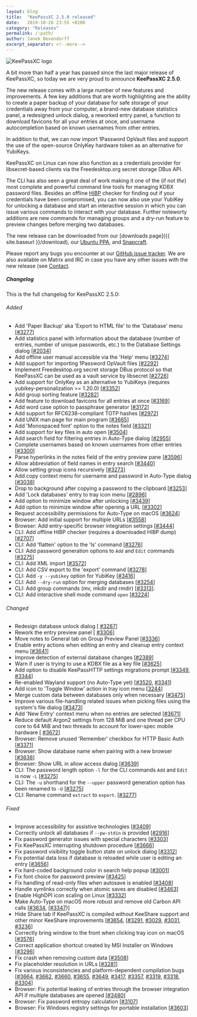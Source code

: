 ```yaml
---
layout: blog
title:  "KeePassXC 2.5.0 released"
date:   2019-10-26 23:55 +0200
category: "Releases"
permalink: /:path/
author: Janek Bevendorff
excerpt_separator: <!--more-->
---
```


<div class="blog-teaser-img">
<img src="{{ site.baseurl }}/logo.png" alt="KeePassXC logo">
</div>

A bit more than half a year has passed since the last major release of KeePassXC, so today we
are very proud to announce **KeePassXC 2.5.0**.

The new release comes with a large number of new features and improvements. A few key additions
that are worth highlighting are the ability to create a paper backup of your database for safe
storage of your credentials away from your computer, a brand-new database statistics panel, a redesigned
unlock dialog, a reworked entry panel, a function to download favicons for all your entries at once,
and username autocompletion based on known usernames from other entries.

<!--more-->

In addition to that, we can now import 1Password OpVault files and support the use
of the open-source OnlyKey hardware token as an alternative for YubiKeys.

KeePassXC on Linux can now also function as a credentials provider for libsecret-based clients
via the Freedesktop.org secret storage DBus API.

The CLI has also seen a great deal of work making it one of the (if not *the*) most complete and powerful
command line tools for managing KDBX password files. Besides an offline [HIBP](https://haveibeenpwned.com/)
checker for finding out if your credentials have been compromised, you can now also use
your YubiKey for unlocking a database and start an interactive session in which you can issue
various commands to interact with your database. Further noteworty additions are new commands for
managing groups and a dry-run feature to preview changes before merging two databases.


The new release can be downloaded from our
[downloads page]({{ site.baseurl }}/download), our
[Ubuntu PPA](https://launchpad.net/~phoerious/+archive/ubuntu/keepassxc/),
and [Snapcraft](https://snapcraft.io/keepassxc/).

Please report any bugs you encounter at our [GitHub issue tracker](https://github.com/keepassxreboot/keepassxc/issues).
We are also available on Matrix and IRC in case you have any other issues with the new release
(see [Contact](/team/#contact).

<h5 id="changelog" style="clear: left">Changelog</h5>

This is the full changelog for KeePassXC 2.5.0:

<h6>Added</h6>

- Add 'Paper Backup' aka 'Export to HTML file' to the 'Database' menu [[#3277](https://github.com/keepassxreboot/keepassxc/pull/3277)]
- Add statistics panel with information about the database (number of entries, number of unique passwords, etc.) to the Database Settings dialog [[#2034](https://github.com/keepassxreboot/keepassxc/issues/2034)]
- Add offline user manual accessible via the 'Help' menu [[#3274](https://github.com/keepassxreboot/keepassxc/issues/3274)]
- Add support for importing 1Password OpVault files [[#2292](https://github.com/keepassxreboot/keepassxc/issues/2292)]
- Implement Freedesktop.org secret storage DBus protocol so that KeePassXC can be used as a vault service by libsecret [[#2726](https://github.com/keepassxreboot/keepassxc/issues/2726)]
- Add support for OnlyKey as an alternative to YubiKeys (requires yubikey-personalization >= 1.20.0) [[#3352](https://github.com/keepassxreboot/keepassxc/issues/3352)]
- Add group sorting feature [[#3282](https://github.com/keepassxreboot/keepassxc/issues/3282)]
- Add feature to download favicons for all entries at once [[#3169](https://github.com/keepassxreboot/keepassxc/issues/3169)]
- Add word case option to passphrase generator [[#3172](https://github.com/keepassxreboot/keepassxc/issues/3172)]
- Add support for RFC6238-compliant TOTP hashes [[#2972](https://github.com/keepassxreboot/keepassxc/issues/2972)]
- Add UNIX man page for main program [[#3665](https://github.com/keepassxreboot/keepassxc/issues/3665)]
- Add 'Monospaced font' option to the notes field [[#3321](https://github.com/keepassxreboot/keepassxc/issues/3321)]
- Add support for key files in auto open [[#3504](https://github.com/keepassxreboot/keepassxc/issues/3504)]
- Add search field for filtering entries in Auto-Type dialog [[#2955](https://github.com/keepassxreboot/keepassxc/issues/2955)]
- Complete usernames based on known usernames from other entries [[#3300](https://github.com/keepassxreboot/keepassxc/issues/3300)]
- Parse hyperlinks in the notes field of the entry preview pane [[#3596](https://github.com/keepassxreboot/keepassxc/issues/3596)]
- Allow abbreviation of field names in entry search [[#3440](https://github.com/keepassxreboot/keepassxc/issues/3440)]
- Allow setting group icons recursively [[#3273](https://github.com/keepassxreboot/keepassxc/issues/3273)]
- Add copy context menu for username and password in Auto-Type dialog [[#3038](https://github.com/keepassxreboot/keepassxc/issues/3038)]
- Drop to background after copying a password to the clipboard [[#3253](https://github.com/keepassxreboot/keepassxc/issues/3253)]
- Add 'Lock databases' entry to tray icon menu [[#2896](https://github.com/keepassxreboot/keepassxc/issues/2896)]
- Add option to minimize window after unlocking [[#3439](https://github.com/keepassxreboot/keepassxc/issues/3439)]
- Add option to minimize window after opening a URL [[#3302](https://github.com/keepassxreboot/keepassxc/issues/3302)]
- Request accessibility permissions for Auto-Type on macOS [[#3624](https://github.com/keepassxreboot/keepassxc/issues/3624)]
- Browser: Add initial support for multiple URLs [[#3558](https://github.com/keepassxreboot/keepassxc/issues/3558)]
- Browser: Add entry-specific browser integration settings [[#3444](https://github.com/keepassxreboot/keepassxc/issues/3444)]
- CLI: Add offline HIBP checker (requires a downloaded HIBP dump) [[#2707](https://github.com/keepassxreboot/keepassxc/issues/2707)]
- CLI: Add 'flatten' option to the 'ls' command [[#3276](https://github.com/keepassxreboot/keepassxc/issues/3276)]
- CLI: Add password generation options to `Add` and `Edit` commands [[#3275](https://github.com/keepassxreboot/keepassxc/issues/3275)]
- CLI: Add XML import [[#3572](https://github.com/keepassxreboot/keepassxc/issues/3572)]
- CLI: Add CSV export to the 'export' command [[#3278](https://github.com/keepassxreboot/keepassxc/issues/3278)]
- CLI: Add `-y --yubikey` option for YubiKey [[#3416](https://github.com/keepassxreboot/keepassxc/issues/3416)]
- CLI: Add `--dry-run` option for merging databases [[#3254](https://github.com/keepassxreboot/keepassxc/issues/3254)]
- CLI: Add group commands (mv, mkdir and rmdir) [[#3313](https://github.com/keepassxreboot/keepassxc/issues/3313)].
- CLI: Add interactive shell mode command `open` [[#3224](https://github.com/keepassxreboot/keepassxc/issues/3224)]

<h6>Changed</h6>

- Redesign database unlock dialog [ [#3287](https://github.com/keepassxreboot/keepassxc/issues/3287)]
- Rework the entry preview panel [ [#3306](https://github.com/keepassxreboot/keepassxc/issues/3306)]
- Move notes to General tab on Group Preview Panel [[#3336](https://github.com/keepassxreboot/keepassxc/issues/3336)]
- Enable entry actions when editing an entry and cleanup entry context menu  [[#3641](https://github.com/keepassxreboot/keepassxc/issues/3641)]
- Improve detection of external database changes  [[#2389](https://github.com/keepassxreboot/keepassxc/issues/2389)]
- Warn if user is trying to use a KDBX file as a key file [[#3625](https://github.com/keepassxreboot/keepassxc/issues/3625)]
- Add option to disable KeePassHTTP settings migrations prompt [[#3349](https://github.com/keepassxreboot/keepassxc/issues/3349), [#3344](https://github.com/keepassxreboot/keepassxc/issues/3344)]
- Re-enabled Wayland support (no Auto-Type yet) [[#3520](https://github.com/keepassxreboot/keepassxc/issues/3520), [#3341](https://github.com/keepassxreboot/keepassxc/issues/3341)]
- Add icon to 'Toggle Window' action in tray icon menu [[3244](https://github.com/keepassxreboot/keepassxc/issues/3244)]
- Merge custom data between databases only when necessary [[#3475](https://github.com/keepassxreboot/keepassxc/issues/3475)]
- Improve various file-handling related issues when picking files using the system's file dialog [[#3473](https://github.com/keepassxreboot/keepassxc/issues/3473)]
- Add 'New Entry' context menu when no entries are selected [[#3671](https://github.com/keepassxreboot/keepassxc/issues/3671)]
- Reduce default Argon2 settings from 128 MiB and one thread per CPU core to 64 MiB and two threads to account for lower-spec mobile hardware [ [#3672](https://github.com/keepassxreboot/keepassxc/issues/3672)]
- Browser: Remove unused 'Remember' checkbox for HTTP Basic Auth [[#3371](https://github.com/keepassxreboot/keepassxc/issues/3371)]
- Browser: Show database name when pairing with a new browser [[#3638](https://github.com/keepassxreboot/keepassxc/issues/3638)]
- Browser: Show URL in allow access dialog [[#3639](https://github.com/keepassxreboot/keepassxc/issues/3639)]
- CLI: The password length option `-l` for the CLI commands `Add` and `Edit` is now `-L` [[#3275](https://github.com/keepassxreboot/keepassxc/issues/3275)]
- CLI: The `-u` shorthand for the `--upper` password generation option has been renamed to `-U` [[#3275](https://github.com/keepassxreboot/keepassxc/issues/3275)]
- CLI: Rename command `extract` to `export`. [[#3277](https://github.com/keepassxreboot/keepassxc/issues/3277)]

<h6>Fixed</h6>

- Improve accessibility for assistive technologies [[#3409](https://github.com/keepassxreboot/keepassxc/issues/3409)]
- Correctly unlock all databases if `--pw-stdin` is provided [[#2916](https://github.com/keepassxreboot/keepassxc/issues/2916)]
- Fix password generator issues with special characters [[#3303](https://github.com/keepassxreboot/keepassxc/issues/3303)]
- Fix KeePassXC interrupting shutdown procedure [[#3666](https://github.com/keepassxreboot/keepassxc/issues/3666)]
- Fix password visibility toggle button state on unlock dialog [[#3312](https://github.com/keepassxreboot/keepassxc/issues/3312)]
- Fix potential data loss if database is reloaded while user is editing an entry [[#3656](https://github.com/keepassxreboot/keepassxc/issues/3656)]
- Fix hard-coded background color in search help popup [[#3001](https://github.com/keepassxreboot/keepassxc/issues/3001)]
- Fix font choice for password preview [[#3425](https://github.com/keepassxreboot/keepassxc/issues/3425)]
- Fix handling of read-only files when autosave is enabled [[#3408](https://github.com/keepassxreboot/keepassxc/issues/3408)]
- Handle symlinks correctly when atomic saves are disabled [[#3463](https://github.com/keepassxreboot/keepassxc/issues/3463)]
- Enable HighDPI icon scaling on Linux [[#3332](https://github.com/keepassxreboot/keepassxc/issues/3332)]
- Make Auto-Type on macOS more robust and remove old Carbon API calls [[#3634](https://github.com/keepassxreboot/keepassxc/issues/3634), [[#3347](https://github.com/keepassxreboot/keepassxc/issues/3347))]
- Hide Share tab if KeePassXC is compiled without KeeShare support and other minor KeeShare improvements [[#3654](https://github.com/keepassxreboot/keepassxc/issues/3654), [[#3291](https://github.com/keepassxreboot/keepassxc/issues/3291), [#3029](https://github.com/keepassxreboot/keepassxc/issues/3029), [#3031](https://github.com/keepassxreboot/keepassxc/issues/3031), [#3236](https://github.com/keepassxreboot/keepassxc/issues/3236)]
- Correctly bring window to the front when clicking tray icon on macOS [[#3576](https://github.com/keepassxreboot/keepassxc/issues/3576)]
- Correct application shortcut created by MSI Installer on Windows [[#3296](https://github.com/keepassxreboot/keepassxc/issues/3296)]
- Fix crash when removing custom data [[#3508](https://github.com/keepassxreboot/keepassxc/issues/3508)]
- Fix placeholder resolution in URLs [[#3281](https://github.com/keepassxreboot/keepassxc/issues/3281)]
- Fix various inconsistencies and platform-dependent compilation bugs [[#3664](https://github.com/keepassxreboot/keepassxc/issues/3664), [#3662](https://github.com/keepassxreboot/keepassxc/issues/3662), [#3660](https://github.com/keepassxreboot/keepassxc/issues/3660), [#3655](https://github.com/keepassxreboot/keepassxc/issues/3655), [#3649](https://github.com/keepassxreboot/keepassxc/issues/3649), [#3417](https://github.com/keepassxreboot/keepassxc/issues/3417), [#3357](https://github.com/keepassxreboot/keepassxc/issues/3357), [#3319](https://github.com/keepassxreboot/keepassxc/issues/3319), [#3318](https://github.com/keepassxreboot/keepassxc/issues/3318), [#3304](https://github.com/keepassxreboot/keepassxc/issues/3304)]
- Browser: Fix potential leaking of entries through the browser integration API if multiple databases are opened [[#3480](https://github.com/keepassxreboot/keepassxc/issues/3480)]
- Browser: Fix password entropy calculation [[#3107](https://github.com/keepassxreboot/keepassxc/issues/3107)]
- Browser: Fix Windows registry settings for portable installation [[#3603](https://github.com/keepassxreboot/keepassxc/issues/3603)]